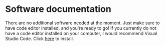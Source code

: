 # Software documentation

There are no additional software needed at the moment. Just make sure to have code editor installed, and you're ready to go!
If you currently do not have a code editor installed on your computer, I would recommend Visual Studio Code. Click [here](https://code.visualstudio.com/Download) to install. 
